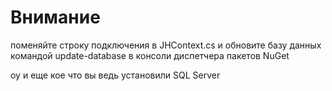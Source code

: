 # Внимание #
поменяйте строку подключения в JHContext.cs
и обновите базу данных командой    update-database    в консоли диспетчера пакетов NuGet


оу и еще кое что вы ведь установили SQL Server